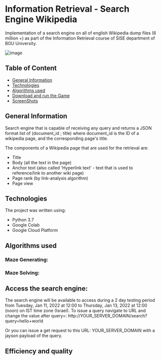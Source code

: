 # Information Retrieval - Search Engine Wikipedia
Implementation of a search engine on all of english Wikipedia dump files (6 million +) as part of the Information Retrieval course of SISE department of BGU University.

![image](https://user-images.githubusercontent.com/66309521/125794350-f2e9c519-284d-49cf-a030-7d9f05db64b6.png)


## Table of Content
* [General Information](#General-Information)
* [Technologies](#Technologies)
* [Algorithms used](#Algorithms)
* [Download and run the Game](#Download-and-run-the-Game)
* [ScreenShots](#ScreenShots)


## General Information
Search engine that is capable of receiving any query and returns a JSON format list of (document_id ; title) where document_id is the ID of a wikipedia page, and the corresponding page's title.

The components of a Wikipedia page that are used for the retrieval are:
* Title
* Body (all the text in the page)
* Anchor text (also called 'Hyperlink text' - text that is used to reference/link to another wiki page)
* Page rank (by link-analysis algorithm)
* Page view


## Technologies
The project was written using:
- Python 3.7
- Google Colab
- Google Cloud Platform

## Algorithms used
### Maze Generating:


### Maze Solving:


## Access the search engine:
The search engine will be available to access during a 2 day testing period from Tuesday, Jan 11, 2022 at 12:00 to Thursday, Jan 13, 2022 at 12:00 (noon) on IST time zone (Israel).
To issue a query navigate to URL and change the value after query=:
http://YOUR_SERVER_DOMAIN/search?query=hello+world

Or you can issue a get request to this URL: YOUR_SERVER_DOMAIN with a jayson payload of the query.


## Efficiency and quality





